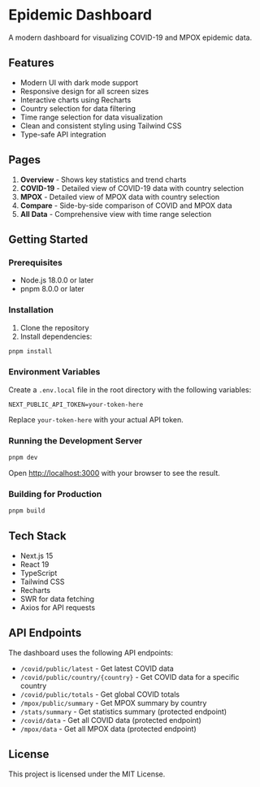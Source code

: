 # Epidemic Dashboard

A modern dashboard for visualizing COVID-19 and MPOX epidemic data.

## Features

- Modern UI with dark mode support
- Responsive design for all screen sizes
- Interactive charts using Recharts
- Country selection for data filtering
- Time range selection for data visualization
- Clean and consistent styling using Tailwind CSS
- Type-safe API integration

## Pages

1. **Overview** - Shows key statistics and trend charts
2. **COVID-19** - Detailed view of COVID-19 data with country selection
3. **MPOX** - Detailed view of MPOX data with country selection
4. **Compare** - Side-by-side comparison of COVID and MPOX data
5. **All Data** - Comprehensive view with time range selection

## Getting Started

### Prerequisites

- Node.js 18.0.0 or later
- pnpm 8.0.0 or later

### Installation

1. Clone the repository
2. Install dependencies:

```bash
pnpm install
```

### Environment Variables

Create a `.env.local` file in the root directory with the following variables:

```
NEXT_PUBLIC_API_TOKEN=your-token-here
```

Replace `your-token-here` with your actual API token.

### Running the Development Server

```bash
pnpm dev
```

Open [http://localhost:3000](http://localhost:3000) with your browser to see the result.

### Building for Production

```bash
pnpm build
```

## Tech Stack

- Next.js 15
- React 19
- TypeScript
- Tailwind CSS
- Recharts
- SWR for data fetching
- Axios for API requests

## API Endpoints

The dashboard uses the following API endpoints:

- `/covid/public/latest` - Get latest COVID data
- `/covid/public/country/{country}` - Get COVID data for a specific country
- `/covid/public/totals` - Get global COVID totals
- `/mpox/public/summary` - Get MPOX summary by country
- `/stats/summary` - Get statistics summary (protected endpoint)
- `/covid/data` - Get all COVID data (protected endpoint)
- `/mpox/data` - Get all MPOX data (protected endpoint)

## License

This project is licensed under the MIT License.
